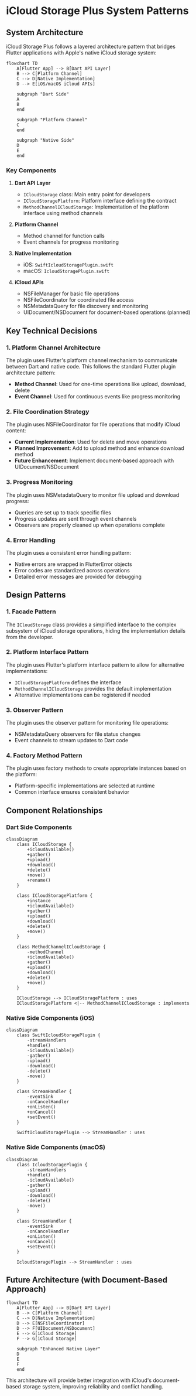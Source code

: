 # iCloud Storage Plus System Patterns

## System Architecture

iCloud Storage Plus follows a layered architecture pattern that bridges Flutter applications with Apple's native iCloud storage system:

```mermaid
flowchart TD
    A[Flutter App] --> B[Dart API Layer]
    B --> C[Platform Channel]
    C --> D[Native Implementation]
    D --> E[iOS/macOS iCloud APIs]
    
    subgraph "Dart Side"
    A
    B
    end
    
    subgraph "Platform Channel"
    C
    end
    
    subgraph "Native Side"
    D
    E
    end
```

### Key Components

1. **Dart API Layer**
   - `ICloudStorage` class: Main entry point for developers
   - `ICloudStoragePlatform`: Platform interface defining the contract
   - `MethodChannelICloudStorage`: Implementation of the platform interface using method channels

2. **Platform Channel**
   - Method channel for function calls
   - Event channels for progress monitoring

3. **Native Implementation**
   - iOS: `SwiftIcloudStoragePlugin.swift`
   - macOS: `IcloudStoragePlugin.swift`

4. **iCloud APIs**
   - NSFileManager for basic file operations
   - NSFileCoordinator for coordinated file access
   - NSMetadataQuery for file discovery and monitoring
   - UIDocument/NSDocument for document-based operations (planned)

## Key Technical Decisions

### 1. Platform Channel Architecture

The plugin uses Flutter's platform channel mechanism to communicate between Dart and native code. This follows the standard Flutter plugin architecture pattern:

- **Method Channel**: Used for one-time operations like upload, download, delete
- **Event Channel**: Used for continuous events like progress monitoring

### 2. File Coordination Strategy

The plugin uses NSFileCoordinator for file operations that modify iCloud content:

- **Current Implementation**: Used for delete and move operations
- **Planned Improvement**: Add to upload method and enhance download method
- **Future Enhancement**: Implement document-based approach with UIDocument/NSDocument

### 3. Progress Monitoring

The plugin uses NSMetadataQuery to monitor file upload and download progress:

- Queries are set up to track specific files
- Progress updates are sent through event channels
- Observers are properly cleaned up when operations complete

### 4. Error Handling

The plugin uses a consistent error handling pattern:

- Native errors are wrapped in FlutterError objects
- Error codes are standardized across operations
- Detailed error messages are provided for debugging

## Design Patterns

### 1. Facade Pattern

The `ICloudStorage` class provides a simplified interface to the complex subsystem of iCloud storage operations, hiding the implementation details from the developer.

### 2. Platform Interface Pattern

The plugin uses Flutter's platform interface pattern to allow for alternative implementations:

- `ICloudStoragePlatform` defines the interface
- `MethodChannelICloudStorage` provides the default implementation
- Alternative implementations can be registered if needed

### 3. Observer Pattern

The plugin uses the observer pattern for monitoring file operations:

- NSMetadataQuery observers for file status changes
- Event channels to stream updates to Dart code

### 4. Factory Method Pattern

The plugin uses factory methods to create appropriate instances based on the platform:

- Platform-specific implementations are selected at runtime
- Common interface ensures consistent behavior

## Component Relationships

### Dart Side Components

```mermaid
classDiagram
    class ICloudStorage {
        +icloudAvailable()
        +gather()
        +upload()
        +download()
        +delete()
        +move()
        +rename()
    }
    
    class ICloudStoragePlatform {
        +instance
        +icloudAvailable()
        +gather()
        +upload()
        +download()
        +delete()
        +move()
    }
    
    class MethodChannelICloudStorage {
        -methodChannel
        +icloudAvailable()
        +gather()
        +upload()
        +download()
        +delete()
        +move()
    }
    
    ICloudStorage --> ICloudStoragePlatform : uses
    ICloudStoragePlatform <|-- MethodChannelICloudStorage : implements
```

### Native Side Components (iOS)

```mermaid
classDiagram
    class SwiftIcloudStoragePlugin {
        -streamHandlers
        +handle()
        -icloudAvailable()
        -gather()
        -upload()
        -download()
        -delete()
        -move()
    }
    
    class StreamHandler {
        -eventSink
        -onCancelHandler
        +onListen()
        +onCancel()
        +setEvent()
    }
    
    SwiftIcloudStoragePlugin --> StreamHandler : uses
```

### Native Side Components (macOS)

```mermaid
classDiagram
    class IcloudStoragePlugin {
        -streamHandlers
        +handle()
        -icloudAvailable()
        -gather()
        -upload()
        -download()
        -delete()
        -move()
    }
    
    class StreamHandler {
        -eventSink
        -onCancelHandler
        +onListen()
        +onCancel()
        +setEvent()
    }
    
    IcloudStoragePlugin --> StreamHandler : uses
```

## Future Architecture (with Document-Based Approach)

```mermaid
flowchart TD
    A[Flutter App] --> B[Dart API Layer]
    B --> C[Platform Channel]
    C --> D[Native Implementation]
    D --> E[NSFileCoordinator]
    D --> F[UIDocument/NSDocument]
    E --> G[iCloud Storage]
    F --> G[iCloud Storage]
    
    subgraph "Enhanced Native Layer"
    D
    E
    F
    end
```

This architecture will provide better integration with iCloud's document-based storage system, improving reliability and conflict handling.
